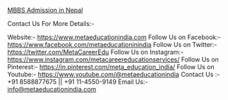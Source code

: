 <p><a href="https://www.metaeducationindia.com/mbbs-in-nepal">MBBS Admission in Nepal</a></p>

Contact Us For More Details:- 

Website:- https://www.metaeducationindia.com
Follow Us on Facebook:- https://www.facebook.com/metaeducationinindia
Follow Us on Twitter:- https://twitter.com/MetaCareerEdu
Follow Us on Instagram:- https://www.instagram.com/metacareereducationservices/
Follow Us on Pinterest:- https://in.pinterest.com/meta_education_india/
Follow Us on Youtube:- https://www.youtube.com/@metaeducationindia
Contact Us :- +91 8588877675 || +91 11-4550-9149
Email Us:- info@metaeducationindia.com
